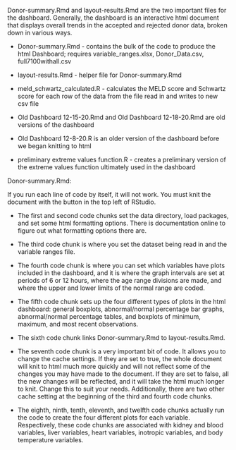 Donor-summary.Rmd and layout-results.Rmd are the two important files for the dashboard. Generally, the dashboard is an interactive html document that displays overall trends in the accepted and rejected donor data, broken down in various ways.


* Donor-summary.Rmd - contains the bulk of the code to produce the html Dashboard; requires variable_ranges.xlsx, Donor_Data.csv, full7100withall.csv
* layout-results.Rmd - helper file for Donor-summary.Rmd
* meld_schwartz_calculated.R - calculates the MELD score and Schwartz score for each row of the data from the file read in and writes to new csv file

* Old Dashboard 12-15-20.Rmd and Old Dashboard 12-18-20.Rmd are old versions of the dashboard
* Old Dashboard 12-8-20.R is an older version of the dashboard before we began knitting to html
* preliminary extreme values function.R - creates a preliminary version of the extreme values function ultimately used in the dashboard


Donor-summary.Rmd:

If you run each line of code by itself, it will not work. You must knit the document with the button in the top left of RStudio.

* The first and second code chunks set the data directory, load packages, and set some html formatting options. There is documentation online to figure out what formatting options there are.

* The third code chunk is where you set the dataset being read in and the variable ranges file.

* The fourth code chunk is where you can set which variables have plots included in the dashboard, and it is where the graph intervals are set at periods of 6 or 12 hours, where the age range divisions are made, and where the upper and lower limits of the normal range are coded.

* The fifth code chunk sets up the four different types of plots in the html dashboard: general boxplots, abnormal/normal percentage bar graphs, abnormal/normal percentage tables, and boxplots of minimum, maximum, and most recent observations.

* The sixth code chunk links Donor-summary.Rmd to layout-results.Rmd.

* The seventh code chunk is a very important bit of code. It allows you to change the cache settings. If they are set to true, the whole document will knit to html much more quickly and will not reflect some of the changes you may have made to the document. If they are set to false, all the new changes will be reflected, and it will take the html much longer to knit. Change this to suit your needs. Additionally, there are two other cache setting at the beginning of the third and fourth code chunks.

* The eighth, ninth, tenth, eleventh, and twelfth code chunks actually run the code to create the four different plots for each variable. Respectively, these code chunks are associated with kidney and blood variables, liver variables, heart variables, inotropic variables, and body temperature variables. 
